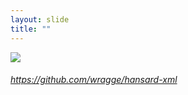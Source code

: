 ```yaml
---
layout: slide
title: ""
---
```


<section>
<a class="stretch" href="https://github.com/wragge/hansard-xml"><img class="rotate-left" src="{{ site.baseurl }}/assets/images/hansardxml.png"></a>
<h6 class="rotate-left"><a class="external" href="https://github.com/wragge/hansard-xml">https://github.com/wragge/hansard-xml</a></h6>
</section>